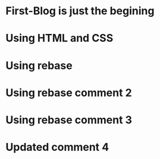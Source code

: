 # First-Blog is just the begining
# Using HTML and CSS
# Using rebase
# Using rebase comment 2
# Using rebase comment 3
# Updated comment 4
